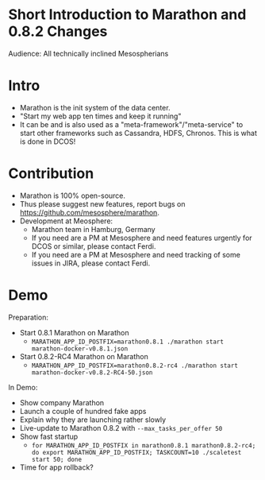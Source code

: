 Short Introduction to Marathon and 0.8.2 Changes
================================================

Audience: All technically inclined Mesospherians

# Intro

* Marathon is the init system of the data center.
* "Start my web app ten times and keep it running"
* It can be and is also used as a "meta-framework"/"meta-service" to start other frameworks
  such as Cassandra, HDFS, Chronos. This is what is done in DCOS!

# Contribution

* Marathon is 100% open-source.
* Thus please suggest new features, report bugs on https://github.com/mesosphere/marathon.
* Development at Meosphere:
   - Marathon team in Hamburg, Germany
   - If you need are a PM at Mesosphere and need features urgently for DCOS or similar, please contact Ferdi.
   - If you need are a PM at Mesosphere and need tracking of some issues in JIRA, please contact Ferdi.

# Demo

Preparation:

* Start 0.8.1 Marathon on Marathon
	- `MARATHON_APP_ID_POSTFIX=marathon0.8.1 ./marathon start marathon-docker-v0.8.1.json`
* Start 0.8.2-RC4 Marathon on Marathon
	- `MARATHON_APP_ID_POSTFIX=marathon0.8.2-rc4 ./marathon start marathon-docker-v0.8.2-RC4-50.json`

In Demo:

* Show company Marathon
* Launch a couple of hundred fake apps
* Explain why they are launching rather slowly
* Live-update to Marathon 0.8.2 with `--max_tasks_per_offer 50`
* Show fast startup
    - `for MARATHON_APP_ID_POSTFIX in marathon0.8.1 marathon0.8.2-rc4; do export MARATHON_APP_ID_POSTFIX; TASKCOUNT=10 ./scaletest start 50; done`
* Time for app rollback?